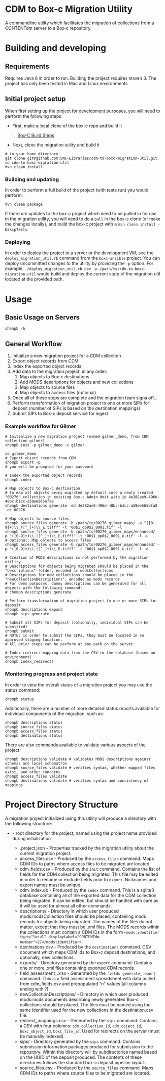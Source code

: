 # CDM to Box-c Migration Utility
A commandline utility which facilitates the migration of collections from a CONTENTdm server to a Box-c repository.

# Building and developing

## Requirements
Requires Java 8 in order to run.
Building the project requires maven 3.
The project has only been tested in Mac and Linux environments

## Initial project setup
When first setting up the project for development purposes, you will need to perform the following steps:

* First, make a local clone of the box-c repo and build it
>[Box-C Build Steps](https://github.com/UNC-Libraries/box-c#requirements)

* Next, clone the migration utility and build it
```
# in your home directory
git clone git@github.com:UNC-Libraries/cdm-to-boxc-migration-util.git
cd cdm-to-boxc-migration-util
mvn clean install
```

### Building and updating
In order to perform a full build of the project (with tests run) you would perform:
```
mvn clean package
```

If there are updates to the box-c project which need to be pulled in for use in the migration utility, you will need to do a `pull` in the box-c clone (or make the changes locally), and build the box-c project with a `mvn clean install -DskipTests`.

### Deploying
In order to deploy the project to a server or the development VM, see the `deploy_migration_util.rb` command from the `boxc-ansible` project. You can deploy uncommitted changes to the utility by providing the `-p` option. For example, `./deploy_migration_util.rb dev -p /path/to/cdm-to-boxc-migration-util` would build and deploy the current state of the migration util located at the provided path.

# Usage

## Basic Usage on Servers
```
chompb -h
```

## General Workflow
1. Initialize a new migration project for a CDM collection
2. Export object records from CDM
3. Index the exported object records
4. Add data to the migration project, in any order:
	1. Map objects to Box-c destinations
	2. Add MODS descriptions for objects and new collections
	3. Map objects to source files
	4. Map objects to access files (optional)
5. Once all of these steps are complete and the migration team signs off...
6. Perform transformation of migration project to one or more SIPs for deposit (number of SIPs is based on the destination mappings)
7. Submit SIPs to Box-c deposit service for ingest

### Example workflow for Gilmer
```
# Initialize a new migration project (named gilmer_demo, from CDM collection gilmer)
chompb init -p gilmer_demo -c gilmer

cd gilmer_demo
# Export object records from CDM
chompb export -p
# you will be prompted for your password

# Index the exported object records
chompb index

# Map objects to Box-c destination 
# to map all objects being migrated by default into a newly created "00276" collection in existing Box-c Admin Unit with id 4e282ae9-496d-48bc-b1cc-a59ee565efa8
chompb destinations generate -dd 4e282ae9-496d-48bc-b1cc-a59ee565efa8 -dc 00276

# Map objects to source files
chompb source_files generate -b /path/to/00276_gilmer_maps/ -p "([0-9]+)\\_([^_]+)\\_E.tiff?" -t '00$1_op0$2_0001.tif' -l
chompb source_files generate -b /path/to/00276_gilmer_maps/enhanced/ -p "([0-9]+)\\_([^_]+)\\_E.tiff?" -t '00$1_op0$2_0001_e.tif' -l -u 
# Optional: Map objects to access files
chompb access_files generate -b /path/to/00276_gilmer_maps/enhanced/ -p "([0-9]+)\\_([^_]+)\\_E.tiff?" -t '00$1_op0$2_0001_e.tif' -l -d

# Creation of MODS descriptions is not performed by the migration utility
# Descriptions for objects being migrated should be placed in the "descriptions" folder, encoded as modsCollections
# Descriptions for new collections should be placed in the "newCollectionDescriptions", encoded as mods records
# For demo purposes, dummy descriptions can be generated for all objects with the following command:
# chompb descriptions generate

# Perform transformation of migration project to one or more SIPs for deposit
chompb descriptions expand
chompb sips generate

# Submit all SIPs for deposit (optionally, individual SIPs can be submitted)
chompb submit
# NOTE: in order to submit the SIPs, they must be located in an approved staging location.
# All prior steps can be perform at any path on the server.

# Index redirect mapping data from the CSV to the database (based on environment)
chompb index_redirects
```

### Monitoring progress and project state
In order to view the overall status of a migration project you may use the status command:
```
chompb status
```
Additionally, there are a number of more detailed status reports available for individual components of the migration, such as:
```
chompb descriptions status
chompb source_files status
chompb access_files status
chompb destinations status
```

There are also commands available to validate various aspects of the project:
```
chompb descriptions validate # validates MODS descriptions against schemas and local schematron
chompb source_files validate # verifies syntax, whether mapped files exist, and other concerns
chompb access_files validate
chompb destinations validate # verifies syntax and consistency of mappings
```

# Project Directory Structure
A migration project initialized using this utility will produce a directory with the following structure:
* <project name> - root directory for the project, named using the project name provided during initialization
	* .project.json - Properties tracked by the migration utility about the current migration project.
	* access_files.csv - Produced by the `access_files` command. Maps CDM IDs to paths where access files to be migrated are located.
	* cdm_fields.csv - Produced by the `init` command. Contains the list of fields for the CDM collection being migrated. This file may be edited in order to rename or exclude fields prior to `export`. Nicknames and export names must be unique.
	* cdm_index.db - Produced by the `index` command. This is a sqlite3 database containing all of the exported data for the CDM collection being migrated. It can be edited, but should be handled with care as it will be used for almost all other commands.
	* descriptions/ - Directory in which user produced mods:modsCollection files should be placed, containing mods records for objects being migrated. The names of the files do not matter, except that they must be .xml files. The MODS records within the collections must contain a CDM IDs in the form `<mods:identifier type="local" displayLabel="CONTENTdm number">27</mods:identifier>`.
	* destinations.csv - Produced by the `destinations` command. CSV document which maps CDM ids to Box-c deposit destinations, and optionally, new collections.
	* exports/ - Directory generated by the `export` command. Contains one or more .xml files containing exported CDM records.
  	* field_assessment_<project>.xlsx - Generated by the `fields generate_report` command. This is a field assessment spreadsheet with data pulled from cdm_fields.csv and prepopulated "n" values (all columns ending with ?). 
	* newCollectionDescriptions/ - Directory in which user produced mods:mods documents describing newly generated Box-c collections should be placed. The files must be named using the same identifier used for the new collections in the destination.csv file.
  	* redirect_mappings.csv - Generated by the `sips` command. Contains a CSV with four columns: `cdm_collection_id`, `cdm_object_id`, `boxc_object_id`, `boxc_file_id`. Used for redirects on the server (must be manually indexed).
	* sips/ - Directory generated by the `sips` command. Contains submission information packages produced for submission to the repository. Within this directory will by subdirectories named based on the UUID of the deposit produced. The contents of these directories follows the standard box-c deposit pipeline layout.
	* source_files.csv - Produced by the `source_files` command. Maps CDM IDs to paths where source files to be migrated are located.
